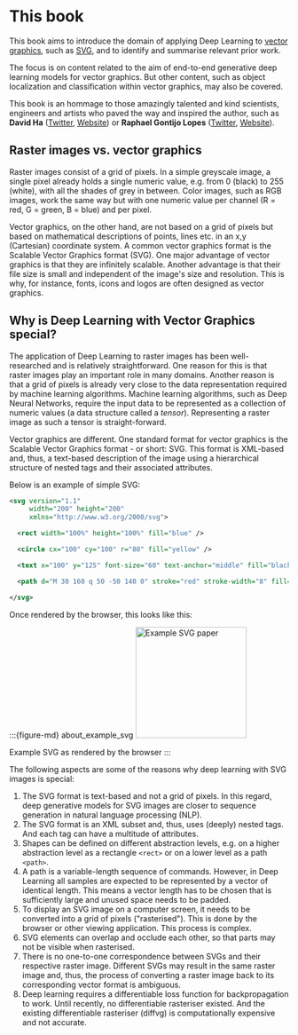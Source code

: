 # This book

This book aims to introduce the domain of applying Deep Learning to [vector graphics](https://en.wikipedia.org/wiki/Vector_graphics), such as [SVG](https://developer.mozilla.org/en-US/docs/Web/SVG), and to identify and summarise relevant prior work.

The focus is on content related to the aim of end-to-end generative deep learning models for vector graphics. But other content, such as object localization and classification within vector graphics, may also be covered.

This book is an hommage to those amazingly talented and kind scientists, engineers and artists who paved the way and inspired the author, such as **David Ha** ([Twitter](https://twitter.com/hardmaru), [Website](https://otoro.net/ml/)) or **Raphael Gontijo Lopes** ([Twitter](https://twitter.com/iraphas13), [Website](https://raphagl.com/)).

## Raster images vs. vector graphics

Raster images consist of a grid of pixels. In a simple greyscale image, a single pixel already holds a single numeric value, e.g. from 0 (black) to 255 (white), with all the shades of grey in between. Color images, such as RGB images, work the same way but with one numeric value per channel (R = red, G = green, B = blue) and per pixel.

Vector graphics, on the other hand, are not based on a grid of pixels but based on mathematical descriptions of points, lines etc. in an x,y (Cartesian) coordinate system. A common vector graphics format is the Scalable Vector Graphics format (SVG). One major advantage of vector graphics is that they are infinitely scalable. Another advantage is that their file size is small and independent of the image's size and resolution. This is why, for instance, fonts, icons and logos are often designed as vector graphics.

## Why is Deep Learning with Vector Graphics special?

The application of Deep Learning to raster images has been well-researched and is relatively straightforward. One reason for this is that raster images play an important role in many domains. Another reason is that a grid of pixels is already very close to the data representation required by machine learning algorithms. Machine learning algorithms, such as Deep Neural Networks, require the input data to be represented as a collection of numeric values (a data structure called a *tensor*). Representing a raster image as such a tensor is straight-forward.

Vector graphics are different. One standard format for vector graphics is the Scalable Vector Graphics format - or short: SVG. This format is XML-based and, thus, a text-based description of the image using a hierarchical structure of nested tags and their associated attributes. 

Below is an example of simple SVG:

```XML
<svg version="1.1"
     width="200" height="200"
     xmlns="http://www.w3.org/2000/svg">

  <rect width="100%" height="100%" fill="blue" />

  <circle cx="100" cy="100" r="80" fill="yellow" />

  <text x="100" y="125" font-size="60" text-anchor="middle" fill="black">SVG</text>

  <path d="M 30 160 q 50 -50 140 0" stroke="red" stroke-width="8" fill="none" />

</svg>
```

Once rendered by the browser, this looks like this:

:::{figure-md} about_example_svg
<img src="example.svg" alt="Example SVG paper" width="200px">

Example SVG as rendered by the browser
:::


The following aspects are some of the reasons why deep learning with SVG images is special:

1. The SVG format is text-based and not a grid of pixels. In this regard, deep generative models for SVG images are closer to sequence generation in natural language processing (NLP).
1. The SVG format is an XML subset and, thus, uses (deeply) nested tags. And each tag can have a multitude of attributes.
1. Shapes can be defined on different abstraction levels, e.g. on a higher abstraction level as a rectangle `<rect>` or on a lower level as a path `<path>`.
1. A path is a variable-length sequence of commands. However, in Deep Learning all samples are expected to be represented by a vector of identical length. This means a vector length has to be chosen that is sufficiently large and unused space needs to be padded. 
1. To display an SVG image on a computer screen, it needs to be converted into a grid of pixels ("rasterised"). This is done by the browser or other viewing application. This process is complex.
1. SVG elements can overlap and occlude each other, so that parts may not be visible when rasterised.
1. There is no one-to-one correspondence between SVGs and their respective raster image. Different SVGs may result in the same raster image and, thus, the process of converting a raster image back to its corresponding vector format is ambiguous.
1. Deep learning requires a differentiable loss function for backpropagation to work. Until recently, no differentiable rasteriser existed. And the existing differentiable rasteriser (diffvg) is computationally expensive and not accurate.